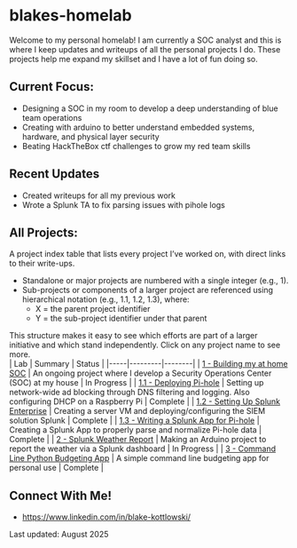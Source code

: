 # blakes-homelab

Welcome to my personal homelab! I am currently a SOC analyst and this is where I keep updates and writeups of all the personal projects I do. These projects help me expand my skillset and I have a lot of fun doing so.

## Current Focus:
- Designing a SOC in my room to develop a deep understanding of blue team operations
- Creating with arduino to better understand embedded systems, hardware, and physical layer security
- Beating HackTheBox ctf challenges to grow my red team skills

## Recent Updates
- Created writeups for all my previous work
- Wrote a Splunk TA to fix parsing issues with pihole logs

## All Projects:
A project index table that lists every project I’ve worked on, with direct links to their write-ups.
- Standalone or major projects are numbered with a single integer (e.g., 1).
- Sub-projects or components of a larger project are referenced using hierarchical notation (e.g., 1.1, 1.2, 1.3), where:
  - X = the parent project identifier
  - Y = the sub-project identifier under that parent

This structure makes it easy to see which efforts are part of a larger initiative and which stand independently. Click on any project name to see more.  
| Lab | Summary | Status |
|-----|---------|--------|
| [1 - Building my at home SOC](projects/soc-lab.md) | An ongoing project where I develop a Security Operations Center (SOC) at my house | In Progress |
| [1.1 - Deploying Pi-hole](projects/pihole.md) | Setting up network-wide ad blocking through DNS filtering and logging. Also configuring DHCP on a Raspberry Pi | Complete | 
| [1.2 - Setting Up Splunk Enterprise](projects/splunk-setup.md) | Creating a server VM and deploying/configuring the SIEM solution Splunk | Complete |
| [1.3 - Writing a Splunk App for Pi-hole](projects/pihole-ta.md) | Creating a Splunk App to properly parse and normalize Pi-hole data | Complete |
| [2 - Splunk Weather Report](projects/weather-station.md) | Making an Arduino project to report the weather via a Splunk dashboard | In Progress | 
| [3 - Command Line Python Budgeting App](projects/budget-app.md) | A simple command line budgeting app for personal use | Complete |


## Connect With Me!
- https://www.linkedin.com/in/blake-kottlowski/

Last updated: August 2025
